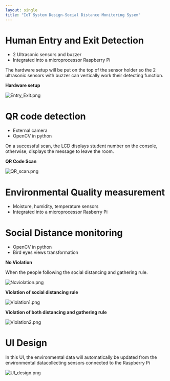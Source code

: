 ```yaml
---
layout: single
title: "IoT System Design-Social Distance Monitoring Sysem"
---
```


# Human Entry and Exit Detection
* 2 Ultrasonic sensors and buzzer
* Integrated into a microprocessor Raspberry Pi

The hardware setup will be put on the top of the sensor holder so the 2 ultrasonic sensors with
buzzer can vertically work their detecting function.

**Hardware setup**

![Entry_Exit.png](https://drive.google.com/uc?export=view&id=1sx4MOA70myGmNz05CttZUWrm1LF5NDOS)

# QR code detection
* External camera
* OpenCV in python

On a successful scan, the LCD displays student number on the console, otherwise, displays the message to leave the room.

**QR Code Scan**

![QR_scan.png](https://drive.google.com/uc?export=view&id=1v8-nSnQf_Zmdqmz_n8eLcGmteLqxJgLr)

# Environmental Quality measurement
* Moisture, humidity, temperature sensors
* Integrated into a microprocessor Rasberry Pi

# Social Distance monitoring
* OpenCV in python
* Bird eyes views transformation

**No Violation**

When the people following the social distancing and gathering rule.

![Noviolation.png](https://drive.google.com/uc?export=view&id=14aJsqaCO1eXz-lfFaR5IZTm7wi_gPUFz)

**Violation of social distancing rule**

![Violation1.png](https://drive.google.com/uc?export=view&id=1UbNHGT5PZLTrRmJPf3TBa5iZ3A7KTN1F)

**Violation of both distancing and gathering rule**

![Violation2.png](https://drive.google.com/uc?export=view&id=1u0Gf5ZD4L7m9cEs9pSKMkUoO45vbAdFk)


# UI Design

In this UI, the environmental data will automatically be updated from the environmental datacollecting sensors connected to the Raspberry Pi

![UI_design.png](https://drive.google.com/uc?export=view&id=1xOW0yT8eGIShWf_mgKUdnuH3P-O9lMG7)

